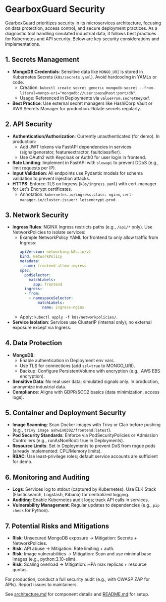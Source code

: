 # GearboxGuard Security

GearboxGuard prioritizes security in its microservices architecture, focusing on data protection, access control, and secure deployment practices. As a diagnostic tool handling simulated industrial data, it follows best practices for Kubernetes and API security. Below are key security considerations and implementations.

## 1. **Secrets Management**
- **MongoDB Credentials**: Sensitive data like `MONGO_URI` is stored in Kubernetes Secrets (`k8s/secrets.yaml`). Avoid hardcoding in YAMLs or code.
  - Creation: `kubectl create secret generic mongodb-secret --from-literal=mongo-uri="mongodb://user:pass@host:port/db"`.
  - Usage: Referenced in Deployments via `valueFrom.secretKeyRef`.
- **Best Practice**: Use external secret managers like HashiCorp Vault or AWS Secrets Manager for production. Rotate secrets regularly.

## 2. **API Security**
- **Authentication/Authorization**: Currently unauthenticated (for demo). In production:
  - Add JWT tokens via FastAPI dependencies in services (signalgenerator, featureextractor, faultclassifier).
  - Use OAuth2 with Keycloak or Auth0 for user login in frontend.
- **Rate Limiting**: Implement in FastAPI with `slowapi` to prevent DDoS (e.g., limit requests per IP).
- **Input Validation**: All endpoints use Pydantic models for schema validation to prevent injection attacks.
- **HTTPS**: Enforce TLS on Ingress (`k8s/ingress.yaml`) with cert-manager for Let's Encrypt certificates.
  - Annotation: `kubernetes.io/ingress.class: nginx`, `cert-manager.io/cluster-issuer: letsencrypt-prod`.

## 3. **Network Security**
- **Ingress Rules**: NGINX Ingress restricts paths (e.g., `/api/*` only). Use NetworkPolicies to isolate services:
  - Example NetworkPolicy YAML for frontend to only allow traffic from Ingress:
    ```yaml
    apiVersion: networking.k8s.io/v1
    kind: NetworkPolicy
    metadata:
      name: frontend-allow-ingress
    spec:
      podSelector:
        matchLabels:
          app: frontend
      ingress:
      - from:
        - namespaceSelector:
            matchLabels:
              name: ingress-nginx
    ```
  - Apply: `kubectl apply -f k8s/networkpolicies/`.
- **Service Isolation**: Services use ClusterIP (internal only); no external exposure except via Ingress.

## 4. **Data Protection**
- **MongoDB**: 
  - Enable authentication in Deployment env vars.
  - Use TLS for connections (add `ssl=true` to MONGO_URI).
  - Backup: Configure PersistentVolume with encryption (e.g., AWS EBS encryption).
- **Sensitive Data**: No real user data; simulated signals only. In production, anonymize industrial data.
- **Compliance**: Aligns with GDPR/SOC2 basics (data minimization, access logs).

## 5. **Container and Deployment Security**
- **Image Scanning**: Scan Docker images with Trivy or Clair before pushing (e.g., `trivy image ashwin0302/frontend:latest`).
- **Pod Security Standards**: Enforce via PodSecurityPolicies or Admission Controllers (e.g., runAsNonRoot: true in Deployments).
- **Resource Limits**: Set in Deployments to prevent DoS from rogue pods (already implemented: CPU/Memory limits).
- **RBAC**: Use least-privilege roles; default service accounts are sufficient for demo.

## 6. **Monitoring and Auditing**
- **Logs**: Services log to stdout (captured by Kubernetes). Use ELK Stack (Elasticsearch, Logstash, Kibana) for centralized logging.
- **Auditing**: Enable Kubernetes audit logs; track API calls in services.
- **Vulnerability Management**: Regular updates to dependencies (e.g., `pip check` for Python).

## 7. **Potential Risks and Mitigations**
- **Risk**: Unsecured MongoDB exposure → Mitigation: Secrets + NetworkPolicies.
- **Risk**: API abuse → Mitigation: Rate limiting + auth.
- **Risk**: Image vulnerabilities → Mitigation: Scan and use minimal base images (e.g., python:3.10-slim).
- **Risk**: Scaling overload → Mitigation: HPA max replicas + resource quotas.

For production, conduct a full security audit (e.g., with OWASP ZAP for APIs). Report issues to maintainers.

See [architecture.md](architecture.md) for component details and [README.md](../README.md) for setup.
